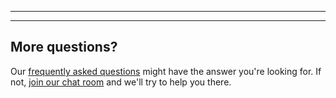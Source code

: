 - - -
- - -

## More questions?

Our [frequently asked questions](/docs/about/faq/) might have the answer you're looking for. If not, [join our chat room](https://gitter.im/freesewing/help) and we'll try to help you there.
